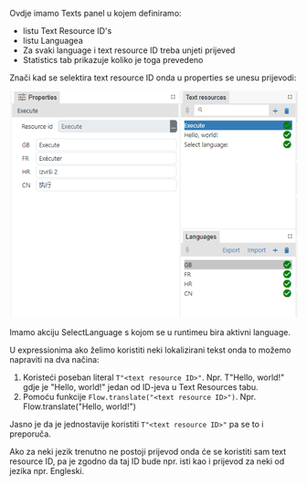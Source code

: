 Ovdje imamo Texts panel u kojem definiramo:

-   listu Text Resource ID's
-   listu Languagea
-   Za svaki language i text resource ID treba unjeti prijeved
-   Statistics tab prikazuje koliko je toga prevedeno

Znači kad se selektira text resource ID onda u properties se unesu prijevodi:

![Alt text](image.png)

Imamo akciju SelectLanguage s kojom se u runtimeu bira aktivni language.

U expressionima ako želimo koristiti neki lokalizirani tekst onda to možemo napraviti na dva načina:

1. Koristeći poseban literal `T"<text resource ID>"`. Npr. T"Hello, world!" gdje je "Hello, world!" jedan od ID-jeva u Text Resources tabu.
2. Pomoću funkcije `Flow.translate("<text resource ID>")`. Npr. Flow.translate("Hello, world!")

Jasno je da je jednostavije koristiti `T"<text resource ID>"` pa se to i preporuča.

Ako za neki jezik trenutno ne postoji prijevod onda će se koristiti sam text resource ID, pa je zgodno da taj ID bude npr. isti kao i prijevod za neki od jezika npr. Engleski.
